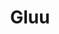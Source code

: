 ---
codehost: https://github.com/gluufederation
linkedin: http://linkedin.com/company/gluu-inc
logohandle: gluu
sort: gluu
title: Gluu
twitter: https://x.com/GluuFederation
website: https://gluu.org/
youtube: https://youtube.com/user/GluuOrg
---